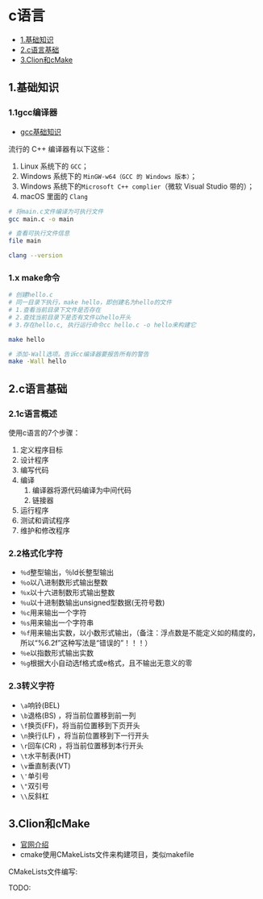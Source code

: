 # c语言

<!-- vim-markdown-toc Marked -->

* [1.基础知识](#1.基础知识)
* [2.c语言基础](#2.c语言基础)
* [3.Clion和cMake](#3.clion和cmake)

<!-- vim-markdown-toc -->

## 1.基础知识

### 1.1gcc编译器

- [gcc基础知识](https://www.cnblogs.com/roverliang/p/11493452.html)

流行的 C++ 编译器有以下这些：

1. Linux 系统下的 `GCC`；
2. Windows 系统下的 `MinGW-w64（GCC 的 Windows 版本）`；
3. Windows 系统下的`Microsoft C++ complier`（微软 Visual Studio 带的）；
4. macOS 里面的 `Clang`

```sh
# 将main.c文件编译为可执行文件
gcc main.c -o main

# 查看可执行文件信息
file main

clang --version
```

### 1.x make命令

```sh
# 创建hello.c
# 同一目录下执行，make hello，即创建名为hello的文件
# 1.查看当前目录下文件是否存在
# 2.查找当前目录下是否有文件以hello开头
# 3.存在hello.c, 执行运行命令cc hello.c -o hello来构建它

make hello

# 添加-Wall选项。告诉cc编译器要报告所有的警告
make -Wall hello
```

## 2.c语言基础

### 2.1c语言概述

使用c语言的7个步骤：

1. 定义程序目标
2. 设计程序
3. 编写代码
4. 编译
   1. 编译器将源代码编译为中间代码
   2. 链接器
5. 运行程序
6. 测试和调试程序
7. 维护和修改程序

### 2.2格式化字符

- `％d`整型输出，％ld长整型输出
- `％o`以八进制数形式输出整数
- `％x`以十六进制数形式输出整数
- `％u`以十进制数输出unsigned型数据(无符号数)
- `％c`用来输出一个字符
- `％s`用来输出一个字符串
- `％f`用来输出实数，以小数形式输出，（备注：浮点数是不能定义如的精度的，所以“%6.2f”这种写法是“错误的”！！！）
- `％e`以指数形式输出实数
- `％g`根据大小自动选f格式或e格式，且不输出无意义的零

### 2.3转义字符

- `\a`响铃(BEL)
- `\b`退格(BS) ，将当前位置移到前一列
- `\f`换页(FF)，将当前位置移到下页开头
- `\n`换行(LF) ，将当前位置移到下一行开头
- `\r`回车(CR) ，将当前位置移到本行开头
- `\t`水平制表(HT)
- `\v`垂直制表(VT)
- `\'`单引号
- `\"`双引号
- `\\`反斜杠

## 3.Clion和cMake

- [官网介绍](https://www.jetbrains.com/help/clion/clion-quick-start-guide.html)
- cmake使用CMakeLists文件来构建项目，类似makefile

CMakeLists文件编写:

TODO:
